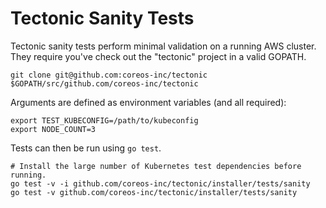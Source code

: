 # Tectonic Sanity Tests

Tectonic sanity tests perform minimal validation on a running AWS cluster. They require you've check out the "tectonic" project in a valid GOPATH.

```
git clone git@github.com:coreos-inc/tectonic $GOPATH/src/github.com/coreos-inc/tectonic
```

Arguments are defined as environment variables (and all required):

```
export TEST_KUBECONFIG=/path/to/kubeconfig
export NODE_COUNT=3
```

Tests can then be run using `go test`.

```
# Install the large number of Kubernetes test dependencies before running.
go test -v -i github.com/coreos-inc/tectonic/installer/tests/sanity
go test -v github.com/coreos-inc/tectonic/installer/tests/sanity
```
